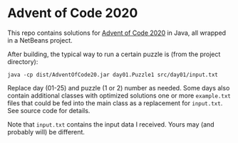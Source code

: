 # Advent of Code 2020
This repo contains solutions for [Advent of Code 2020](https://www.adventofcode.com) in Java, all wrapped in a NetBeans project.

After building, the typical way to run a certain puzzle is (from the project directory):

```
java -cp dist/AdventOfCode20.jar day01.Puzzle1 src/day01/input.txt
```

Replace day (01-25) and puzzle (1 or 2) number as needed. Some days also contain additional classes with optimized solutions one or more
```example.txt``` files that could be fed into the main class as a replacement for ```input.txt```. See source code for details.

Note that ```input.txt``` contains the input data I received. Yours may (and probably will) be different.
